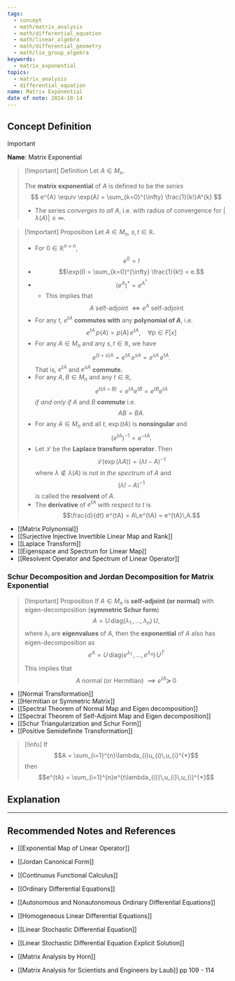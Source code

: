 ```yaml
---
tags:
  - concept
  - math/matrix_analysis
  - math/differential_equation
  - math/linear_algebra
  - math/differential_geometry
  - math/lie_group_algebra
keywords:
  - matrix_exponential
topics:
  - matrix_analysis
  - differential_equation
name: Matrix Exponential
date of note: 2024-10-14
---
```


## Concept Definition

>[!important]
>**Name**: Matrix Exponential

>[!important] Definition
>Let $A\in M_{n}$.
>
>The **matrix exponential** of $A$ is defined to be the *series* 
>$$
>e^{A} \equiv \exp(A) = \sum_{k=0}^{\infty} \frac{1}{k!}A^{k}
>$$
>- The series *converges to all* $A$, i.e. with radius of convergence for $|\lambda(A)| \leq \infty.$

>[!important] Proposition
>Let $A\in M_{n}$, $s, t\in \mathbb{R}$.
>
>- For $0\in \mathbb{R}^{n\times n}$, $$e^{0} = I$$
>- $$\exp(I) = \sum_{k=0}^{\infty} \frac{1}{k!} = e.$$
>- $$(e^{A})^{*} = e^{A^{*}}$$
>	- This implies that $$A \text{ self-adjoint } \iff e^{A} \text{ self-adjoint}$$
>- For any $t$, $e^{tA}$ **commutes with** any **polynomial of $A$**, i.e. $$e^{tA}\,p(A) = p(A)\,e^{tA}, \quad \forall p\in F[x]$$
>- For any $A\in M_{n}$ and any $s,t \in \mathbb{R}$, we have $$e^{(t+s)A} = e^{tA}\,e^{sA} = e^{sA}\,e^{tA}.$$ That is, $e^{tA}$ and $e^{sA}$ **commute.**
>- For any $A, B\in M_{n}$ and any $t\in \mathbb{R}$, $$e^{t(A+B)} = e^{tA}e^{tB} = e^{tB}e^{tA}$$ *if and only if* $A$ and $B$ **commute** i.e. $$AB = BA.$$
>- For any $A\in M_{n}$ and all $t$, $\exp(tA)$ is **nonsingular** and $$(e^{tA})^{-1} = e^{-tA}.$$
>- Let $\mathcal{L}$ be the **Laplace transform operator**. Then $$\mathcal{L}\left( \exp(\lambda A) \right) = (\lambda I- A)^{-1}$$ where $\lambda\not\in \lambda(A)$ is *not in the spectrum* of $A$ and $$(\lambda I- A)^{-1}$$ is called the **resolvent** of $A$.
>- The **derivative** of $e^{tA}$ with *respect to* $t$ is $$\frac{d}{dt} e^{tA} = A\,e^{tA} = e^{tA}\,A.$$

- [[Matrix Polynomial]]
- [[Surjective Injective Invertible Linear Map and Rank]]
- [[Laplace Transform]]
- [[Eigenspace and Spectrum for Linear Map]]
- [[Resolvent Operator and Spectrum of Linear Operator]]

### Schur Decomposition and Jordan Decomposition for Matrix Exponential

>[!important] Proposition
>If $A \in M_{n}$ is **self-adjoint (or normal)** with eigen-decomposition (**symmetric Schur form**) $$A = U\,\text{diag}(\lambda_{1}\,{,}\ldots{,}\,\lambda_{n})\,U,$$ where $\lambda_{i}$ are **eigenvalues** of $A$,  then the **exponential** of $A$ also has eigen-decomposition as  $$e^{A} = U\,\text{diag}(e^{\lambda_{1}} \,{,}\ldots{,}\, e^{\lambda_{n}})\,U^{T}$$ 
>
>This implies that $$A \text{ normal (or Hermitian) } \implies e^{tA} \succeq\,0$$

- [[Normal Transformation]]
- [[Hermitian or Symmetric Matrix]]
- [[Spectral Theorem of Normal Map and Eigen decomposition]]
- [[Spectral Theorem of Self-Adjoint Map and Eigen decomposition]]
- [[Schur Triangularization and Schur Form]]
- [[Positive Semidefinite Transformation]]

>[!info]
>If $$A = \sum_{i=1}^{n}\lambda_{i}u_{i}\,u_{i}^{*}$$ then $$e^{tA} = \sum_{i=1}^{n}e^{t\lambda_{i}}\,u_{i}\,u_{i}^{*}$$





## Explanation





-----------
##  Recommended Notes and References


- [[Exponential Map of Linear Operator]]
- [[Jordan Canonical Form]]
- [[Continuous Functional Calculus]]



- [[Ordinary Differential Equations]]
- [[Autonomous and Nonautonomous Ordinary Differential Equations]]
- [[Homogeneous Linear Differential Equations]]
- [[Linear Stochastic Differential Equation]]
- [[Linear Stochastic Differential Equation Explicit Solution]]


- [[Matrix Analysis by Horn]]
- [[Matrix Analysis for Scientists and Engineers by Laub]] pp 109 - 114